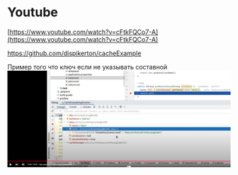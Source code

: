 # Youtube

[https://www.youtube.com/watch?v=cFtkFQCo7-A](https://www.youtube.com/watch?v=cFtkFQCo7-A)

https://github.com/dispikerton/cacheExample

Пример того что ключ если не указывать составной
![SimpleKeyNameSername.png](dev%2Fimage%2FSimpleKeyNameSername.png)
